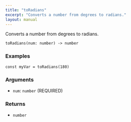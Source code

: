 ```yaml
---
title: "toRadians"
excerpt: "Converts a number from degrees to radians."
layout: manual
---
```


Converts a number from degrees to radians.



```
toRadians(num: number) -> number
```

### Examples

```kcl
const myVar = toRadians(180)
```

### Arguments

* `num`: `number` (REQUIRED)

### Returns

* `number`



